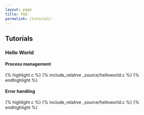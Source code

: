 ```yaml
---
layout: page
title: FAQ
permalink: /tutorial/
---
```


## Tutorials

### Hello World

#### Process management

{% highlight c %}
{% include_relative _source/helloworld.c %}
{% endhighlight %}

#### Error handling

{% highlight c %}
{% include_relative _source/helloworld.c %}
{% endhighlight %}

